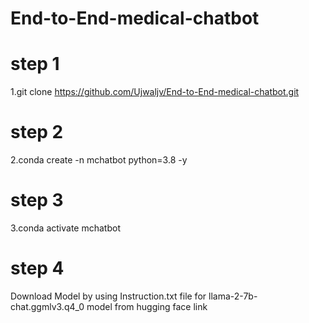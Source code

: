 # End-to-End-medical-chatbot
# step 1
 1.git clone https://github.com/Ujwaljv/End-to-End-medical-chatbot.git
# step 2
 2.conda create -n mchatbot python=3.8 -y
 # step 3
 3.conda activate mchatbot
 # step 4
  Download Model  by using Instruction.txt file for  llama-2-7b-chat.ggmlv3.q4_0 model from hugging face link
